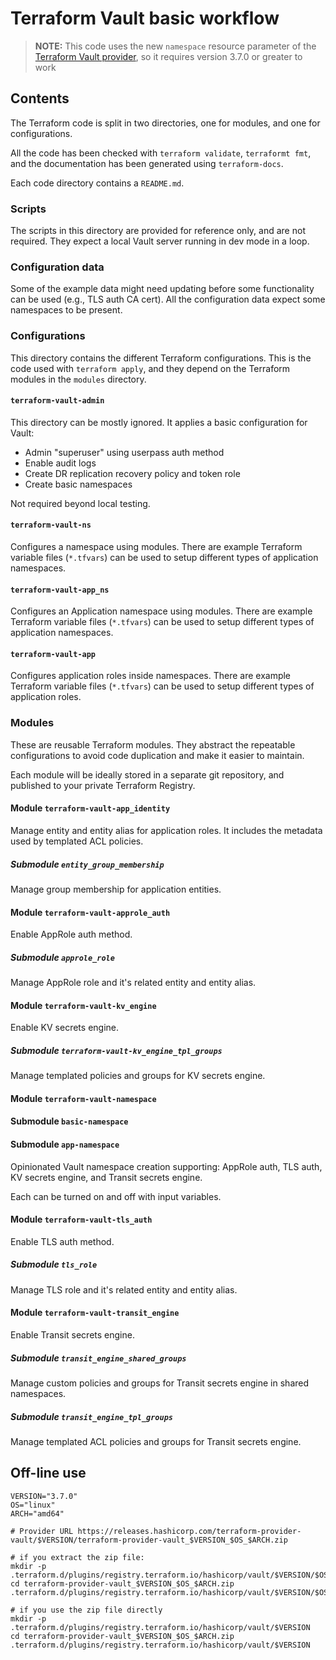 # Terraform Vault basic workflow


> **NOTE:** This code uses the new `namespace` resource parameter of the [Terraform Vault provider](https://registry.terraform.io/providers/hashicorp/vault/), so it requires version 3.7.0 or greater to work

## Contents

The Terraform code is split in two directories, one for modules, and one for configurations.

All the code has been checked with `terraform validate`, `terraformt fmt`, and the documentation has been generated using `terraform-docs`.

Each code directory contains a `README.md`.

### Scripts

The scripts in this directory are provided for reference only, and are not required. They expect a local Vault server running in dev mode in a loop.

### Configuration data

Some of the example data might need updating before some functionality can be used (e.g., TLS auth CA cert). All the configuration data expect some namespaces to be present.

### Configurations

This directory contains the different Terraform configurations. This is the code used with `terraform apply`, and they depend on the Terraform modules in the `modules` directory.

#### `terraform-vault-admin`

This directory can be mostly ignored. It applies a basic configuration for Vault:

- Admin "superuser" using userpass auth method
- Enable audit logs
- Create DR replication recovery policy and token role
- Create basic namespaces

Not required beyond local testing.

#### `terraform-vault-ns`

Configures a namespace using modules. There are example Terraform variable files (`*.tfvars`) can be used to setup different types of application namespaces.

#### `terraform-vault-app_ns`

Configures an Application namespace using modules. There are example Terraform variable files (`*.tfvars`) can be used to setup different types of application namespaces.

#### `terraform-vault-app`

Configures application roles inside namespaces. There are example Terraform variable files (`*.tfvars`) can be used to setup different types of application roles.

### Modules

These are reusable Terraform modules. They abstract the repeatable configurations to avoid code duplication and make it easier to maintain.

Each module will be ideally stored in a separate git repository, and published to your private Terraform Registry.

#### Module `terraform-vault-app_identity`

Manage entity and entity alias for application roles. It includes the metadata used by templated ACL policies.

##### Submodule `entity_group_membership`

Manage group membership for application entities.

#### Module `terraform-vault-approle_auth`

Enable AppRole auth method.

##### Submodule `approle_role`

Manage AppRole role and it's related entity and entity alias.

#### Module `terraform-vault-kv_engine`

Enable KV secrets engine.

##### Submodule `terraform-vault-kv_engine_tpl_groups`

Manage templated policies and groups for KV secrets engine.

#### Module `terraform-vault-namespace`

#### Submodule `basic-namespace`

#### Submodule `app-namespace`

Opinionated Vault namespace creation supporting: AppRole auth, TLS auth, KV secrets engine, and Transit secrets engine.

Each can be turned on and off with input variables.

#### Module `terraform-vault-tls_auth`

Enable TLS auth method.

##### Submodule `tls_role`

Manage TLS role and it's related entity and entity alias.

#### Module `terraform-vault-transit_engine`

Enable Transit secrets engine.

##### Submodule `transit_engine_shared_groups`

Manage custom policies and groups for Transit secrets engine in shared namespaces.

##### Submodule `transit_engine_tpl_groups`

Manage templated ACL policies and groups for Transit secrets engine.

## Off-line use

```shell
VERSION="3.7.0"
OS="linux"
ARCH="amd64"

# Provider URL https://releases.hashicorp.com/terraform-provider-vault/$VERSION/terraform-provider-vault_$VERSION_$OS_$ARCH.zip

# if you extract the zip file:
mkdir -p .terraform.d/plugins/registry.terraform.io/hashicorp/vault/$VERSION/$OS_$ARCH
cd terraform-provider-vault_$VERSION_$OS_$ARCH.zip .terraform.d/plugins/registry.terraform.io/hashicorp/vault/$VERSION/$OS_$ARCH

# if you use the zip file directly
mkdir -p .terraform.d/plugins/registry.terraform.io/hashicorp/vault/$VERSION
cd terraform-provider-vault_$VERSION_$OS_$ARCH.zip .terraform.d/plugins/registry.terraform.io/hashicorp/vault/$VERSION
```

